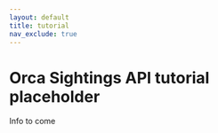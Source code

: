```yaml
---
layout: default
title: tutorial
nav_exclude: true
---
```


# Orca Sightings API tutorial placeholder

Info to come
